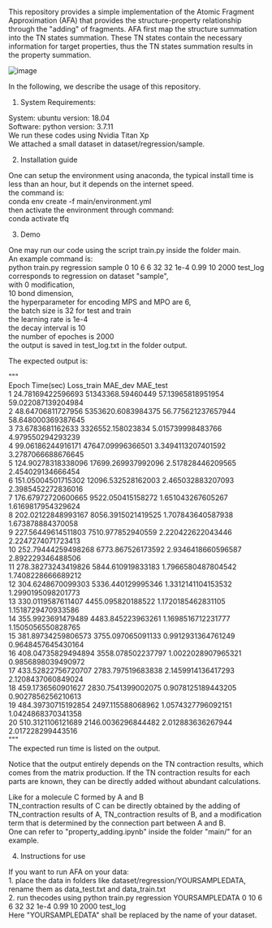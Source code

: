 This repository provides a simple implementation of the Atomic Fragment Approximation (AFA) that provides the structure-property relationship through the "adding" of fragments. AFA first map the structure summation into the TN states summation. These TN states contain the necessary information for target properties, thus the TN states summation results in the property summation.

![image](https://user-images.githubusercontent.com/58459755/192413071-38379ad0-3117-4b70-9720-61e8dd30c3a4.png)

In the following, we describe the usage of this repository.

1. System Requirements:

System: ubuntu version: 18.04 <br>
Software: python version: 3.7.11<br>
We run these codes using Nvidia Titan Xp<br>
We attached a small dataset in dataset/regression/sample.<br>

2. Installation guide

One can setup the environment using anaconda, the typical install time is less than an hour, but it depends on the internet speed.<br>
the command is:<br>
conda env create -f main/environment.yml<br>
then activate the environment through command:<br>
conda activate tfq<br>


3. Demo

One may run our code using the script train.py inside the folder main.<br>
An example command is: <br>
python train.py regression sample 0 10 6 6 32 32 1e-4 0.99 10 2000 test_log<br>
corresponds to regression on dataset "sample", <br>
with 0 modification, <br>
10 bond dimension, <br>
the hyperparameter for encoding MPS and MPO are 6, <br>
the batch size is 32 for test and train<br>
the learning rate is 1e-4<br>
the decay interval is 10<br>
the number of epoches is 2000<br>
the output is saved in test_log.txt in the folder output.<br>

The expected output is:<br>

"""<br>
Epoch	Time(sec)	Loss_train	MAE_dev	MAE_test<br>
1	24.78169422596693	51343368.59460449	57.13965818951954	59.022087139204984<br>
2	48.64706811727956	5353620.6083984375	56.775621237657944	58.648000369387645<br>
3	73.6783681162633	3326552.158023834	5.015739998483766	4.979550294293239<br>
4	99.06186244916171	47647.09996366501	3.3494113207401592	3.2787066688676645<br>
5	124.90278318338096	17699.269937992096	2.517828446209565	2.454029134666454<br>
6	151.05004501715302	12096.532528162003	2.465032883207093	2.3985452272836016<br>
7	176.67972720600665	9522.050415158272	1.651043267605267	1.6169817954329624<br>
8	202.02122848993167	8056.3915021419525	1.707843640587938	1.673878884370058<br>
9	227.56449614511803	7510.977852940559	2.220422622043446	2.2247274071723413<br>
10	252.79444259498268	6773.867526173592	2.9346418660596587	2.892229346488506<br>
11	278.38273243419826	5844.610919833183	1.7966580487804542	1.7408228666689212<br>
12	304.6248670099303	5336.440129995346	1.3312141104153532	1.2990195098201773<br>
13	330.0119587611407	4455.095820188522	1.1720185462831105	1.1518729470933586<br>
14	355.9923691479489	4483.845223963261	1.1698516712231777	1.1505056550828765<br>
15	381.89734259806573	3755.097065091133	0.9912931364761249	0.9648457645430164<br>
16	408.04735829494894	3558.078502237797	1.0022028907965321	0.9856898039490972<br>
17	433.52822756720707	2783.797519683838	2.1459914136417293	2.1208437060849024<br>
18	459.1736560901627	2830.7541399002075	0.9078125189443205	0.9027856256210613<br>
19	484.39730715192854	2497.115588068962	1.0574327796092151	1.0424868370341358<br>
20	510.3121106121689	2146.0036296844482	2.012883636267944	2.017228299443516<br>
"""<br>
The expected run time is listed on the output.<br>

Notice that the output entirely depends on the TN contraction results, which comes from the matrix production. If the TN contraction results for each parts are known, they can be directly added without abundant calculations.<br>

Like for a molecule C formed by A and B <br>
TN_contraction results  of C can be directly obtained by the adding of TN_contraction results of A, TN_contraction results of B, and a modification term that is determined by the connection part between A and B.<br>
One can refer to "property_adding.ipynb" inside the folder "main/" for an example. 

4. Instructions for use

If you want to run AFA on your data:<br>
    1. place the data in folders like dataset/regression/YOURSAMPLEDATA, rename them as data_test.txt and data_train.txt<br>
    2. run thecodes using python train.py regression YOURSAMPLEDATA 0 10 6 6 32 32 1e-4 0.99 10 2000 test_log <br>
        Here "YOURSAMPLEDATA" shall be replaced by the name of your dataset.<br>
